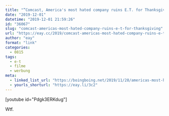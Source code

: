 ```yaml
---
title: "”Comcast, America's most hated company ruins E.T. for Thanksgiving“"
date: "2019-12-01"
datetime: "2019-12-01 21:59:26"
id: "36067"
slug: "comcast-americas-most-hated-company-ruins-e-t-for-thanksgiving"
url: "https://eay.cc/2019/comcast-americas-most-hated-company-ruins-e-t-for-thanksgiving/"
author: "eay"
format: "link"
categories:
  - 0815
tags:
  - e-t
  - filme
  - werbung
meta:
  - linked_list_url: "https://boingboing.net/2019/11/28/americas-most-hated-company.html"
  - yourls_shorturl: "https://eay.li/3c2"
---
```


\[youtube id="Pdgk3ERKdug"\]

Wtf.
